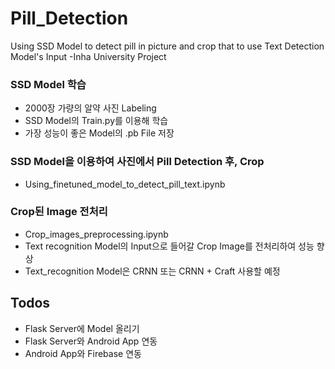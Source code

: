 # Pill_Detection

Using SSD Model to detect pill in picture and crop that to use Text Detection Model's Input
-Inha University Project

### SSD Model 학습

  - 2000장 가량의 알약 사진 Labeling
  - SSD Model의 Train.py를 이용해 학습
  - 가장 성능이 좋은 Model의 .pb File 저장

### SSD Model을 이용하여 사진에서 Pill Detection 후, Crop
  - Using_finetuned_model_to_detect_pill_text.ipynb

### Crop된 Image 전처리
  - Crop_images_preprocessing.ipynb
  - Text recognition Model의 Input으로 들어갈 Crop Image를 전처리하여 성능 향상
  - Text_recognition Model은 CRNN 또는 CRNN + Craft 사용할 예정



## Todos

 - Flask Server에 Model 올리기
 - Flask Server와 Android App 연동
 - Android App와 Firebase 연동

